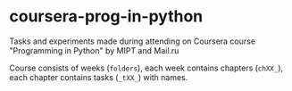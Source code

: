 # coursera-prog-in-python
Tasks and experiments made during attending on Coursera course "Programming in Python" by MIPT and Mail.ru

Course consists of weeks (`folders`), each week contains chapters (`chXX_`), each chapter contains tasks (`_tXX_`) with names.